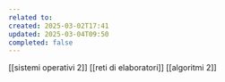 ```yaml
---
related to: 
created: 2025-03-02T17:41
updated: 2025-03-04T09:50
completed: false
---
```

[[sistemi operativi 2]]
[[reti di elaboratori]]
[[algoritmi 2]]